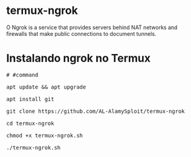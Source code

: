 # termux-ngrok
O Ngrok is a service that provides servers behind NAT networks and firewalls that make public connections to document tunnels.


#  Instalando ngrok no Termux

<pre><span class="pl-c"><span class="pl-c">#</span> #command </span>

apt update && apt upgrade 

apt install git 

git clone https://github.com/AL-AlamySploit/termux-ngrok

cd termux-ngrok 

chmod +x termux-ngrok.sh 

./termux-ngrok.sh </span>


